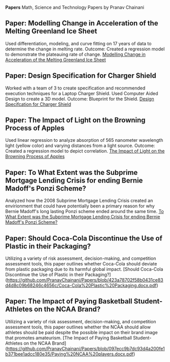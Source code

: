 **Papers**
Math, Science and Technology Papers by Pranav Chainani

## Paper: Modelling Change in Acceleration of the Melting Greenland Ice Sheet 
Used differentiation, modeling, and curve fitting on 17 years of data to determine the change in melting rate. Outcome: Created a regression model to demonstrate the plateauing rate of change. [Modelling Change in Acceleration of the Melting Greenland Ice Sheet](https://github.com/PranavChainani/Papers/blob/3bc178eb6b3d76d3dfc002aafdd356e148b8c1da/MeltingIceSheet.pdf)

## Paper: Design Specification for Charger Shield
Worked with a team of 3 to create specification and recommended execution techniques for a Laptop Charger Shield. Used Computer Aided Design to create a 3D model. Outcome: Blueprint for the Shield. [Design Specifcation for Charger Shield](https://github.com/PranavChainani/Papers/blob/84708539539d4e3bf2edc9fe7009b89c3a523a7b/ChargerShieldDesignSpec.pdf)

## Paper: The Impact of Light on the Browning Process of Apples
Used linear regression to analyze absorption of 565 nanometer wavelength light (yellow color) and varying distances from a light source. Outcome: Created a regression model to depict correlation. [The Impact of Light on the Browning Process of Apples](https://github.com/PranavChainani/Papers/blob/25752159c7e107f81b7fbed0547cfd006f25ec91/BrowningApples.pdf)

## Paper: To What Extent was the Subprime Mortgage Lending Crisis for ending Bernie Madoff's Ponzi Scheme?
Analyzed how the 2008 Subprime Mortgage Lending Crisis created an envirionment that could have potentially been a primary reason for why Bernie Madoff's long lasting Ponzi scheme ended around the same time. [To What Extent was the Subprime Mortgage Lending Crisis for ending Bernie Madoff's Ponzi Scheme?](https://github.com/PranavChainani/Papers/blob/5b8ba70143bb4a40ea9140c227726ead8e679145/Subprime%20Mortgage%20Lending%20Crisis%20and%20Bernie%20Madoff's%20Ponzi%20Scheme.docx.pdf)

## Paper: Should Coca-Cola Discontinue the Use of Plastic in their Packaging?
Utilizing a variety of risk assessment, decision-making, and competition assessment tools, this paper outlines whether Coca-Cola should deviate from plastic packaging due to its harmful global impact. [Should Coca-Cola Discontinue the Use of Plastic in their Packaging?]
(https://github.com/PranavChainani/Papers/blob/423a78702f58b0431ce83d4d8c09b68246c4656c/Coca-Cola%20Plastic%20Packaging.docx.pdf)

## Paper: The Impact of Paying Basketball Student-Athletes on the NCAA Brand?
Utilizing a variety of risk assessment, decision-making, and competition assessment tools, this paper outlines whether the NCAA should allow athletes should be paid despite the possible impact on their brand image that promotes amateurism. [The Impact of Paying Basketball Student-Athletes on the NCAA Brand]
(https://github.com/PranavChainani/Papers/blob/097ecc9b7dc93d4a200fe1b371bee1adcc180e35/Paying%20NCAA%20players.docx.pdf)

